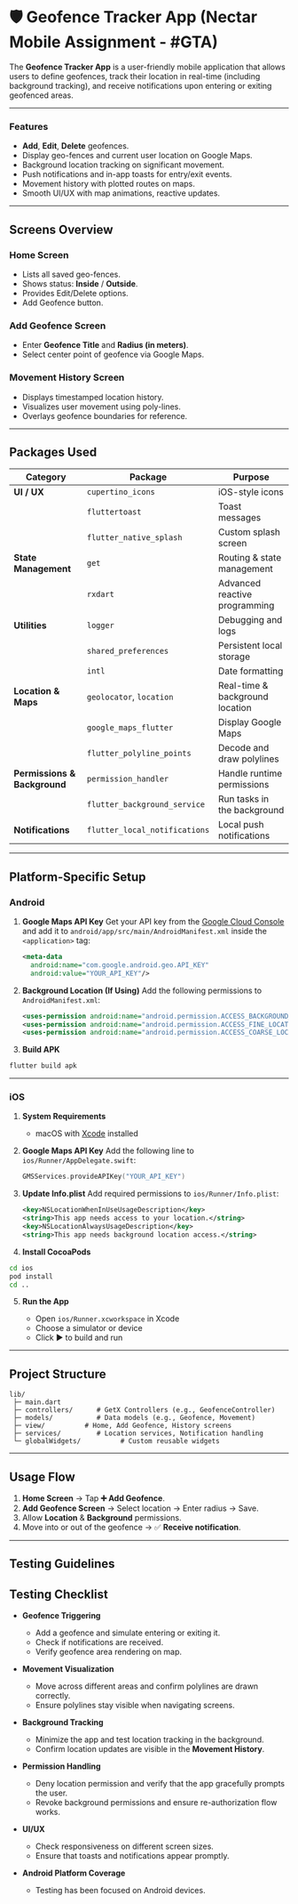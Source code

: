 # 🛡️ Geofence Tracker App (Nectar Mobile Assignment - #GTA)

The **Geofence Tracker App** is a user-friendly mobile application that allows users to define geofences, track their location in real-time (including background tracking), and receive notifications upon entering or exiting geofenced areas.

---

### Features

*  **Add**,  **Edit**, **Delete** geofences.
*  Display geo-fences and current user location on Google Maps.
*  Background location tracking on significant movement.
*  Push notifications and in-app toasts for entry/exit events.
*  Movement history with plotted routes on maps.
*  Smooth UI/UX with map animations, reactive updates.

---

## Screens Overview

###  Home Screen

* Lists all saved geo-fences.
* Shows status: **Inside** / **Outside**.
* Provides Edit/Delete options.
* Add Geofence button.

###  Add Geofence Screen

* Enter **Geofence Title** and **Radius (in meters)**.
* Select center point of geofence via Google Maps.

###  Movement History Screen

* Displays timestamped location history.
* Visualizes user movement using poly-lines.
* Overlays geofence boundaries for reference.

---

## Packages Used

| Category                     | Package                       | Purpose                         |
| ---------------------------- | ----------------------------- | ------------------------------- |
| **UI / UX**                  | `cupertino_icons`             | iOS-style icons                 |
|                              | `fluttertoast`                | Toast messages                  |
|                              | `flutter_native_splash`       | Custom splash screen            |
| **State Management**         | `get`                         | Routing & state management      |
|                              | `rxdart`                      | Advanced reactive programming   |
| **Utilities**                | `logger`                      | Debugging and logs              |
|                              | `shared_preferences`          | Persistent local storage        |
|                              | `intl`                        | Date formatting                 |
| **Location & Maps**          | `geolocator`, `location`      | Real-time & background location |
|                              | `google_maps_flutter`         | Display Google Maps             |
|                              | `flutter_polyline_points`     | Decode and draw polylines       |
| **Permissions & Background** | `permission_handler`          | Handle runtime permissions      |
|                              | `flutter_background_service`  | Run tasks in the background     |
| **Notifications**            | `flutter_local_notifications` | Local push notifications        |

---

## Platform-Specific Setup

###  Android

1. **Google Maps API Key**
   Get your API key from the [Google Cloud Console](https://console.cloud.google.com/) and add it to `android/app/src/main/AndroidManifest.xml` inside the `<application>` tag:

   ```xml
   <meta-data
     android:name="com.google.android.geo.API_KEY"
     android:value="YOUR_API_KEY"/>
   ```

2. **Background Location (If Using)**
   Add the following permissions to `AndroidManifest.xml`:

   ```xml
   <uses-permission android:name="android.permission.ACCESS_BACKGROUND_LOCATION" />
   <uses-permission android:name="android.permission.ACCESS_FINE_LOCATION" />
   <uses-permission android:name="android.permission.ACCESS_COARSE_LOCATION" />
   ```

3. **Build APK**

```bash
flutter build apk
```

---

###  iOS

1. **System Requirements**

    * macOS with [Xcode](https://developer.apple.com/xcode/) installed

2. **Google Maps API Key**
   Add the following line to `ios/Runner/AppDelegate.swift`:

   ```swift
   GMSServices.provideAPIKey("YOUR_API_KEY")
   ```

3. **Update Info.plist**
   Add required permissions to `ios/Runner/Info.plist`:

   ```xml
   <key>NSLocationWhenInUseUsageDescription</key>
   <string>This app needs access to your location.</string>
   <key>NSLocationAlwaysUsageDescription</key>
   <string>This app needs background location access.</string>
   ```

4. **Install CocoaPods**

```bash
cd ios
pod install
cd ..
```

5. **Run the App**

    * Open `ios/Runner.xcworkspace` in Xcode
    * Choose a simulator or device
    * Click ▶️ to build and run

---

##  Project Structure

```
lib/
 ├─ main.dart
 ├─ controllers/      # GetX Controllers (e.g., GeofenceController)
 ├─ models/           # Data models (e.g., Geofence, Movement)
 ├─ view/          # Home, Add Geofence, History screens
 ├─ services/         # Location services, Notification handling
 └─ globalWidgets/          # Custom reusable widgets
```

---

##  Usage Flow

1. **Home Screen** → Tap **➕ Add Geofence**.
2. **Add Geofence Screen** → Select location → Enter radius → Save.
3. Allow **Location** & **Background** permissions.
4. Move into or out of the geofence → ✅ **Receive notification**.

---


## Testing Guidelines

##  Testing Checklist

* **Geofence Triggering**

    * Add a geofence and simulate entering or exiting it.
    * Check if notifications are received.
    * Verify geofence area rendering on map.

* **Movement Visualization**

    * Move across different areas and confirm polylines are drawn correctly.
    * Ensure polylines stay visible when navigating screens.

* **Background Tracking**

    * Minimize the app and test location tracking in the background.
    * Confirm location updates are visible in the **Movement History**.

* **Permission Handling**

    * Deny location permission and verify that the app gracefully prompts the user.
    * Revoke background permissions and ensure re-authorization flow works.

* **UI/UX**

    * Check responsiveness on different screen sizes.
    * Ensure that toasts and notifications appear promptly.

* **Android Platform Coverage**

    * Testing has been focused on Android devices.

